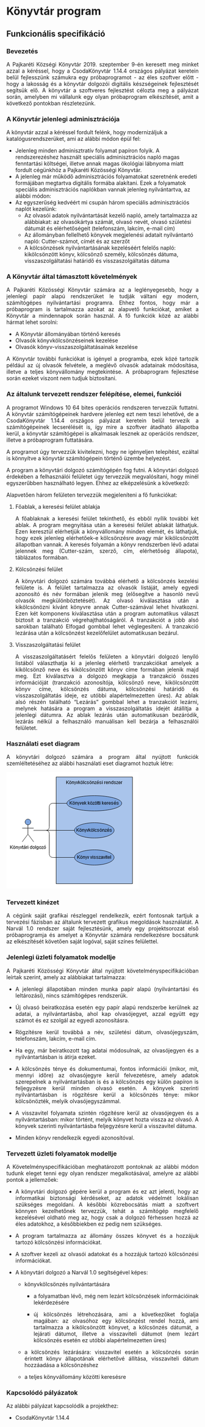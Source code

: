 # Könyvtár program
## Funkcionális specifikáció

### Bevezetés
<p align="justify">A Pajkaréti Községi Könyvtár 2019. szeptember 9-én keresett meg minket azzal a kéréssel, hogy a CsodaKönyvtár 1.14.4 országos pályázat keretein belül fejlesszünk számukra egy próbaprogramot - az éles szoftver előtt - hogy a lakosság és a könyvtár dolgozói digitális készségeinek fejlesztését segítsük elő. A könyvtár a szoftveres fejlesztést célozta meg a pályázat során, amelyben mi vállalunk egy olyan próbaprogram elkészítését, amit a következő pontokban részletezünk.</p>

### A Könyvtár jelenlegi adminisztrációja
A könyvtár azzal a kéréssel fordult felénk, hogy modernizáljuk a katalógusrendszerüket, ami az alábbi módon épül fel:
* Jelenleg minden adminisztratív folyamat papíron folyik. A rendszerezéshez használt speciális adminisztrációs napló magas fenntartási költségei, illetve annak magas ökológiai lábnyoma miatt fordult cégünkhöz a Pajkaréti Közösségi Könyvtár.
* A jelenleg már működő adminisztrációs folyamatokat szeretnénk eredeti formájában megtartva digitális formába alakítani. Ezek a folyamatok speciális adminisztrációs naplókban vannak jelenleg nyilvántartva, az alábbi módon:
* Az egyszerűség kedvéért mi csupán három speciális adminisztrációs naplót kezelünk:
    * Az olvasói adatok nyilvántartását kezelő napló, amely tartalmazza az alábbiakat: az olvasókártya számát, olvasó nevét, olvasó születési dátumát és elérhetőségeit (telefonszám, lakcím, e-mail cím)
    * Az állományban fellelhető könyvek megjelenési adatait nyilvántartó napló: Cutter-számot, címét és az szerzőt
    * A kölcsönzések nyilvántartásának kezeléséért felelős napló: kikölcsönzött könyv, kölcsönző személy, kölcsönzés dátuma, visszaszolgáltatási határidő és visszaszolgáltatás dátuma

### A Könyvtár által támasztott követelmények
<p align="justify">A Pajkaréti Közösségi Könyvtár számára az a leglényegesebb, hogy a jelenlegi papír alapú rendszerüket le tudják váltani egy modern, számítógépes nyilvántartási programra. Ehhez fontos, hogy már a próbaprogram is tartalmazza azokat az alapvető funkciókat, amiket a Könyvtár a mindennapok során használ. A fő funkciók közé az alábbi hármat lehet sorolni:</p>

* A Könyvtár állományában történő keresés
* Olvasók könyvkölcsönzéseinek kezelése
* Olvasók könyv-visszaszolgáltatásainak kezelése

<p align="justify">A Könyvtár további funkciókat is igényel a programba, ezek közé tartozik például az új olvasók felvétele, a meglévő olvasók adatainak módosítása, illetve a teljes könyvállomány megtekintése. A próbaprogram fejlesztése során ezeket viszont nem tudjuk biztosítani.</p>

### Az általunk tervezett rendszer felépítése, elemei, funkciói
<p align="justify">A programot Windows 10 64 bites operációs rendszeren tervezzük futtatni. A könyvtár számítógépeinek hardvere jelenleg ezt nem teszi lehetővé, de a CsodaKönyvtár 1.14.4 országos pályázat keretein belül tervezik a számítógépeinek lecserélését is, így mire a szoftver átadható állapotba kerül, a könyvtár számítógépei is alkalmasak lesznek az operációs rendszer, illetve a próbaprogram futtatására.</p>

<p align="justify">A programot úgy tervezzük kivitelezni, hogy ne igényeljen telepítést, ezáltal is könnyítve a könyvtár számítógépein történő üzembe helyezést.</p>

<p align="justify">A program a könyvtári dolgozó számítógépén fog futni. A könyvtári dolgozó érdekében a felhasználói felületet úgy tervezzük megvalósítani, hogy minél egyszerűbben használható legyen. Ehhez az elképzelésünk a következő:</p>

<p align="justify">Alapvetően három felületen tervezzük megjeleníteni a fő funkciókat:</p>

1. Főablak, a keresési felület ablakja  
    <p align="justify">A főablaknak a keresési felület tekinthető, és ebből nyílik további két ablak. A program megnyitása után a keresési felület ablakát láthatjuk. Ezen keresztül elérhetjük a könyvállomány minden elemét, és láthatjuk, hogy ezek jelenleg elérhetőek-e kölcsönzésre avagy már kikölcsönzött állapotban vannak. A keresés folyamán a könyv rendszerben lévő adatai jelennek meg (Cutter-szám, szerző, cím, elérhetőség állapota), táblázatos formában.</p>

2. Kölcsönzési felület  
    <p align="justify">A könyvtári dolgozó számára továbbá elérhető a kölcsönzés kezelési felülete is. A felület tartalmazza az olvasók listáját, amely egyedi azonosító és név formában jelenik meg (elősegítve a hasonló nevű olvasók megkülönböztetését). Az olvasó kiválasztása után a kikölcsönözni kívánt könyvre annak Cutter-számával lehet hivatkozni. Ezen két komponens kiválasztása után a program automatikus választ biztosít a tranzakció végrehajthatóságáról. A tranzakciót a jobb alsó sarokban található Elfogad gombbal lehet véglegesíteni. A tranzakció lezárása után a kölcsönzést kezelőfelület automatikusan bezárul.</p>

3. Visszaszolgáltatási felület  
    <p align="justify">A visszaszolgáltatásért felelős felületen a könyvtári dolgozó lenyíló listából választhatja ki a jelenleg elérhető tranzakciókat amelyek a kikölcsönző neve és kikölcsönzött könyv címe formában jelenik majd meg. Ezt kiválasztva a dolgozó megkapja a tranzakció összes információját (tranzakció azonosítója, kölcsönző neve,  kikölcsönzött könyv címe, kölcsönzés dátuma, kölcsönzési határidő és visszaszolgáltatás ideje, ez utóbbi alapértelmezetten üres). Az ablak alsó részén található “Lezárás” gombbal lehet a tranzakciót lezárni, melynek hatására a program a visszaszolgáltatás idejét átállítja a jelenlegi dátumra. Az ablak lezárás után automatikusan bezáródik, lezárás nélkül a felhasználó manuálisan kell bezárja a felhasználói felületet.</p>

### Használati eset diagram
<p align="justify">A könyvtári dolgozó számára a program által nyújtott funkciók szemléltetéséhez az alábbi használati eset diagramot hoztuk létre:</p>

![](useCaseDiagram.png)

### Tervezett kinézet
<p align="justify">A cégünk saját grafikai részleggel rendelkezik, ezért fontosnak tartjuk a tervezési fázisban az általunk tervezett grafikus megoldások használatát. A Narvál 1.0 rendszer saját fejlesztésünk, amely egy projektsorozat első próbaprogramja és amelyet a Könyvtár számára rendelkezésre bocsátunk az elkészítését követően saját logóval, saját színes felülettel.</p>

### Jelenlegi üzleti folyamatok modellje
<p align="justify">A Pajkaréti Közösségi Könyvtár által nyújtott követelményspecifikációban leírtak szerint, amely az alábbiakat tartalmazza:</p>

* <p align="justify">A jelenlegi állapotában minden munka papír alapú (nyilvántartási és leltározási), nincs számítógépes rendszerük.</p>
* <p align="justify">Új olvasó beiratkozása esetén egy papír alapú rendszerbe kerülnek az adatai, a nyilvántartásba, ahol kap olvasójegyet, azzal együtt egy számot és ez szolgál az egyedi azonosításra.</p> 
* <p align="justify">Rögzítésre kerül továbbá a név, születési dátum, olvasójegyszám, telefonszám, lakcím, e-mail cím.</p>
* <p align="justify">Ha egy, már beiratkozott tag adatai módosulnak, az olvasójegyen és a nyilvántartásban is átírja ezeket.</p>
* <p align="justify">A kölcsönzés ténye és dokumentumai, fontos információi (mikor, mit, mennyi időre) az olvasójegyre kerül felvezetésre, amely adatok szerepelnek a nyilvántartásban is és a kölcsönzés egy külön papíron is feljegyzésre kerül minden olvasó esetén. A könyvek szerinti nyilvántartásban is rögzítésre kerül a kölcsönzés ténye: mikor kölcsönözték, melyik olvasójegyszámmal.</p>
* <p align="justify">A visszavitel folyamata szintén rögzítésre kerül az olvasójegyen és a nyilvántartásban: mikor történt, melyik könyvet hozta vissza az olvasó. A könyvek szerinti nyilvántartásba feljegyzésre kerül a visszavitel dátuma.</p>
* <p align="justify">Minden könyv rendelkezik egyedi azonosítóval.</p>

### Tervezett üzleti folyamatok modellje
<p align="justify">A Követelményspecifikációban meghatározott pontoknak az alábbi módon tudunk eleget tenni egy olyan rendszer megalkotásával, amelyre az alábbi pontok a jellemzőek:</p>

* <p align="justify">A könyvtári dolgozó gépére kerül a program és ez azt jelenti, hogy az informatikai biztonsági kérdéseket, az adatok védelmét lokálisan szükséges megoldani. A későbbi közrebocsátás miatt a szoftvert könnyen kezelhetőnek tervezzük, tehát a számítógép megfelelő kezelésével oldható meg az, hogy csak a dolgozó férhessen hozzá az éles adatokhoz, a későbbiekben ez pedig nem szükséges.</p>
* <p align="justify">A program tartalmazza az állomány összes könyvet és a hozzájuk tartozó kölcsönzési információkat.</p>
* <p align="justify">A szoftver kezeli az olvasói adatokat és a hozzájuk tartozó kölcsönzési információkat.</p>
* <p align="justify">A könyvtári dolgozó a Narvál 1.0 segítségével képes:</p>

    * <p align="justify">könyvkölcsönzés nyilvántartására</p>

        * <p align="justify">a folyamatban lévő, még nem lezárt kölcsönzések információinak lekérdezésére</p>
        * <p align="justify">új kölcsönzés létrehozására, ami a következőket foglalja magában: az olvasóhoz egy kölcsönzést rendel hozzá, ami tartalmazza a kikölcsönzött könyvet, a kölcsönzés dátumát, a lejárati dátumot, illetve a visszaviteli dátumot (nem lezárt kölcsönzés esetén ez utóbbi alapértelmezetten üres)</p>
    * <p align="justify">a kölcsönzés lezárására: visszavitel esetén a kölcsönzés során érintett könyv állapotának elérhetővé állítása, visszaviteli dátum hozzáadása a kölcsönzéshez</p>
    * <p align="justify">a teljes könyvállomány közötti keresésre</p>

### Kapcsolódó pályázatok
Az alábbi pályázat kapcsolódik a projekthez:
* CsodaKönyvtár 1.14.4